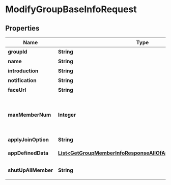 

# ModifyGroupBaseInfoRequest


## Properties

| Name | Type | Description | Notes |
|------------ | ------------- | ------------- | -------------|
|**groupId** | **String** | 需要拉取成员信息的群组的 ID |  |
|**name** | **String** | 群名称，最长30字节 |  [optional] |
|**introduction** | **String** | 群简介，最长240字节 |  [optional] |
|**notification** | **String** | 群公告，最长300字节 |  [optional] |
|**faceUrl** | **String** | 群头像 URL，最长100字节 |  [optional] |
|**maxMemberNum** | **Integer** | 最大群成员数量；私有群、公开群和聊天室：该字段阈值请参考 群组系统（https://cloud.tencent.com/document/product/269/1502#.E7.BE.A4.E7.BB.84.E9.99.90.E5.88.B6.E5.B7.AE.E5.BC.82） 和 计费概述（https://cloud.tencent.com/document/product/269/40267#.E5.9F.BA.E7.A1.80.E6.9C.8D.E5.8A.A1.E8.AF.A6.E6.83.85） 中的群成员人数上限相关说明；音视频聊天室和在线成员广播大群：该字段为无效字段，无需填写 |  [optional] |
|**applyJoinOption** | **String** | 申请加群处理方式。包含 FreeAccess（自由加入），NeedPermission（需要验证），DisableApply（禁止加群） |  [optional] |
|**appDefinedData** | [**List&lt;GetGroupMemberInfoResponseAllOfAppMemberDefinedData&gt;**](GetGroupMemberInfoResponseAllOfAppMemberDefinedData.md) | 默认情况是没有的。开通群组维度的自定义字段详情请参见 自定义字段（https://cloud.tencent.com/document/product/269/1502#.E8.87.AA.E5.AE.9A.E4.B9.89.E5.AD.97.E6.AE.B5） |  [optional] |
|**shutUpAllMember** | **String** | 群内群成员禁言，只有群管理员和群主以及系统管理员可以发言 设置全员禁言（选填）:\&quot;On\&quot;开启，\&quot;Off\&quot;关闭 |  [optional] |



